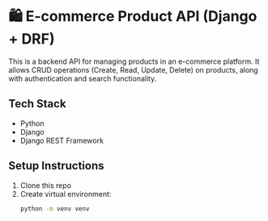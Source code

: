 # 🛍️ E-commerce Product API (Django + DRF)

This is a backend API for managing products in an e-commerce platform.
It allows CRUD operations (Create, Read, Update, Delete) on products,
along with authentication and search functionality.

## Tech Stack
- Python
- Django
- Django REST Framework

## Setup Instructions
1. Clone this repo
2. Create virtual environment:
   ```bash
   python -m venv venv
